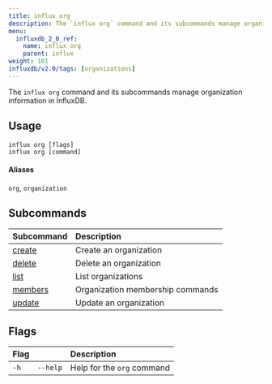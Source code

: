 ```yaml
---
title: influx org
description: The `influx org` command and its subcommands manage organization information in InfluxDB.
menu:
  influxdb_2_0_ref:
    name: influx org
    parent: influx
weight: 101
influxdb/v2.0/tags: [organizations]
---
```


The `influx org` command and its subcommands manage organization information in InfluxDB.

## Usage
```
influx org [flags]
influx org [command]
```

#### Aliases
`org`, `organization`

## Subcommands
| Subcommand                                                 | Description                      |
|:----------                                                 |:-----------                      |
| [create](/influxdb/v2.0/reference/cli/influx/org/create)   | Create an organization           |
| [delete](/influxdb/v2.0/reference/cli/influx/org/delete)   | Delete an organization           |
| [list](/influxdb/v2.0/reference/cli/influx/org/list)       | List organizations               |
| [members](/influxdb/v2.0/reference/cli/influx/org/members) | Organization membership commands |
| [update](/influxdb/v2.0/reference/cli/influx/org/update)   | Update an organization           |

## Flags
| Flag |          | Description                |
|:---- |:---      |:-----------                |
| `-h` | `--help` | Help for the `org` command |
